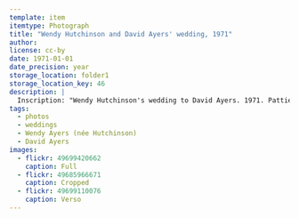 ```yaml
---
template: item
itemtype: Photograph
title: "Wendy Hutchinson and David Ayers' wedding, 1971"
author: 
license: cc-by
date: 1971-01-01
date_precision: year
storage_location: folder1
storage_location_key: 46
description: |
  Inscription: "Wendy Hutchinson's wedding to David Ayers. 1971. Pattie & Jack Durack table behind me."
tags:
  - photos
  - weddings
  - Wendy Ayers (née Hutchinson)
  - David Ayers
images:
  - flickr: 49699420662
    caption: Full
  - flickr: 49685966671
    caption: Cropped
  - flickr: 49699110076
    caption: Verso
---
```

